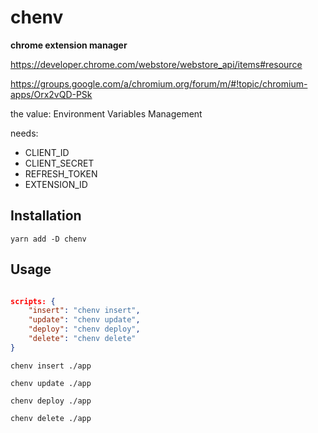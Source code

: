 # chenv

**chrome extension manager**

https://developer.chrome.com/webstore/webstore_api/items#resource

https://groups.google.com/a/chromium.org/forum/m/#!topic/chromium-apps/Orx2vQD-PSk

the value: Environment Variables Management

needs:
* CLIENT_ID
* CLIENT_SECRET
* REFRESH_TOKEN
* EXTENSION_ID

## Installation
```shell
yarn add -D chenv
```

## Usage

```json

scripts: {
    "insert": "chenv insert",
    "update": "chenv update",
    "deploy": "chenv deploy",
    "delete": "chenv delete"
}
```

```shell
chenv insert ./app
```
```shell
chenv update ./app
```
```shell
chenv deploy ./app
```
```shell
chenv delete ./app
```

